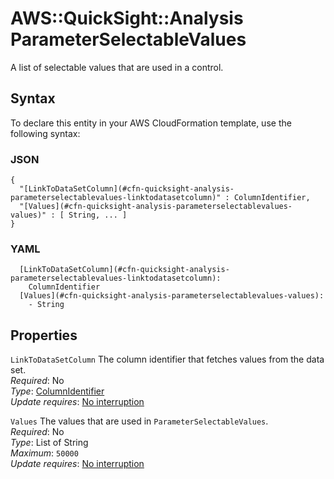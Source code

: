 # AWS::QuickSight::Analysis ParameterSelectableValues<a name="aws-properties-quicksight-analysis-parameterselectablevalues"></a>

A list of selectable values that are used in a control\.

## Syntax<a name="aws-properties-quicksight-analysis-parameterselectablevalues-syntax"></a>

To declare this entity in your AWS CloudFormation template, use the following syntax:

### JSON<a name="aws-properties-quicksight-analysis-parameterselectablevalues-syntax.json"></a>

```
{
  "[LinkToDataSetColumn](#cfn-quicksight-analysis-parameterselectablevalues-linktodatasetcolumn)" : ColumnIdentifier,
  "[Values](#cfn-quicksight-analysis-parameterselectablevalues-values)" : [ String, ... ]
}
```

### YAML<a name="aws-properties-quicksight-analysis-parameterselectablevalues-syntax.yaml"></a>

```
  [LinkToDataSetColumn](#cfn-quicksight-analysis-parameterselectablevalues-linktodatasetcolumn):
    ColumnIdentifier
  [Values](#cfn-quicksight-analysis-parameterselectablevalues-values):
    - String
```

## Properties<a name="aws-properties-quicksight-analysis-parameterselectablevalues-properties"></a>

`LinkToDataSetColumn` <a name="cfn-quicksight-analysis-parameterselectablevalues-linktodatasetcolumn"></a>
The column identifier that fetches values from the data set\.  
_Required_: No  
_Type_: [ColumnIdentifier](aws-properties-quicksight-analysis-columnidentifier.md)  
_Update requires_: [No interruption](https://docs.aws.amazon.com/AWSCloudFormation/latest/UserGuide/using-cfn-updating-stacks-update-behaviors.html#update-no-interrupt)

`Values` <a name="cfn-quicksight-analysis-parameterselectablevalues-values"></a>
The values that are used in `ParameterSelectableValues`\.  
_Required_: No  
_Type_: List of String  
_Maximum_: `50000`  
_Update requires_: [No interruption](https://docs.aws.amazon.com/AWSCloudFormation/latest/UserGuide/using-cfn-updating-stacks-update-behaviors.html#update-no-interrupt)
